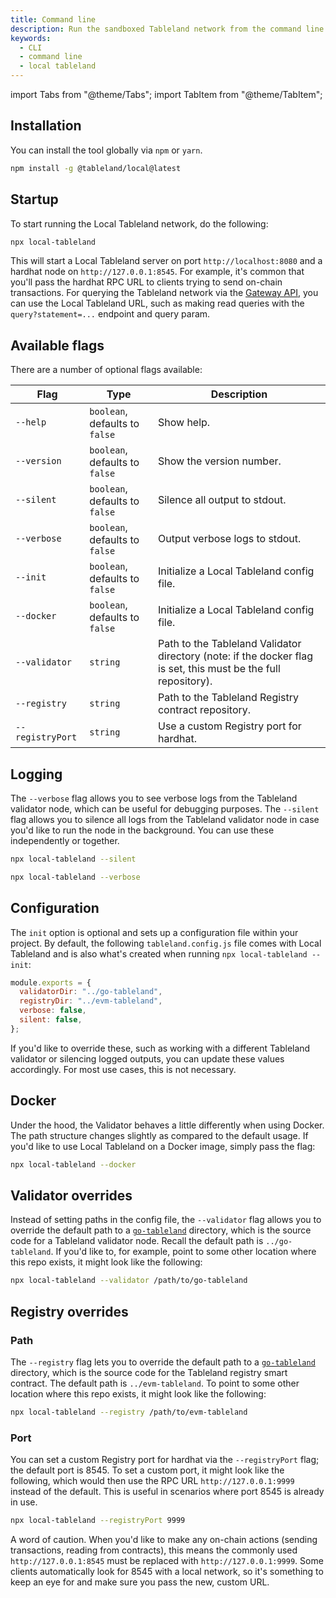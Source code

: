 ```yaml
---
title: Command line
description: Run the sandboxed Tableland network from the command line.
keywords:
  - CLI
  - command line
  - local tableland
---
```


import Tabs from "@theme/Tabs";
import TabItem from "@theme/TabItem";

## Installation

You can install the tool globally via `npm` or `yarn`.

```bash npm2yarn
npm install -g @tableland/local@latest
```

## Startup

To start running the Local Tableland network, do the following:

```bash
npx local-tableland
```

This will start a Local Tableland server on port `http://localhost:8080` and a hardhat node on `http://127.0.0.1:8545`. For example, it's common that you'll pass the hardhat RPC URL to clients trying to send on-chain transactions. For querying the Tableland network via the [Gateway API](/gateway-api), you can use the Local Tableland URL, such as making read queries with the `query?statement=...` endpoint and query param.

## Available flags

There are a number of optional flags available:

<!-- prettier-ignore -->
| Flag             | Type                           | Description                               |
| ---------------- | ------------------------------ | ----------------------------------------- |
| `--help`         | `boolean`, defaults to `false` | Show help.                                |
| `--version`      | `boolean`, defaults to `false` | Show the version number.                  |
| `--silent`       | `boolean`, defaults to `false` | Silence all output to stdout.             |
| `--verbose`      | `boolean`, defaults to `false` | Output verbose logs to stdout.            |
| `--init`         | `boolean`, defaults to `false` | Initialize a Local Tableland config file. |
| `--docker`       | `boolean`, defaults to `false` | Initialize a Local Tableland config file. |
| `--validator`    | `string`                       | Path to the Tableland Validator directory (note: if the docker flag is set, this must be the full repository). |
| `--registry`     | `string`                       | Path to the Tableland Registry contract repository. |
| `--registryPort` | `string`                       | Use a custom Registry port for hardhat. |

## Logging

The `--verbose` flag allows you to see verbose logs from the Tableland validator node, which can be useful for debugging purposes. The `--silent` flag allows you to silence all logs from the Tableland validator node in case you'd like to run the node in the background. You can use these independently or together.

<Tabs>
<TabItem value='silent' label="silent" default>

```bash
npx local-tableland --silent
```

</TabItem>
<TabItem value='verbose' label="verbose">

```bash
npx local-tableland --verbose
```

</TabItem>
</Tabs>

## Configuration

The `init` option is optional and sets up a configuration file within your project. By default, the following `tableland.config.js` file comes with Local Tableland and is also what's created when running `npx local-tableland --init`:

```js title="tableland.config.js"
module.exports = {
  validatorDir: "../go-tableland",
  registryDir: "../evm-tableland",
  verbose: false,
  silent: false,
};
```

If you'd like to override these, such as working with a different Tableland validator or silencing logged outputs, you can update these values accordingly. For most use cases, this is not necessary.

## Docker

Under the hood, the Validator behaves a little differently when using Docker. The path structure changes slightly as compared to the default usage. If you'd like to use Local Tableland on a Docker image, simply pass the flag:

```bash
npx local-tableland --docker
```

## Validator overrides

Instead of setting paths in the config file, the `--validator` flag allows you to override the default path to a [`go-tableland`](https://github.com/tablelandnetwork/go-tableland) directory, which is the source code for a Tableland validator node. Recall the default path is `../go-tableland`. If you'd like to, for example, point to some other location where this repo exists, it might look like the following:

```bash
npx local-tableland --validator /path/to/go-tableland
```

## Registry overrides

### Path

The `--registry` flag lets you to override the default path to a [`go-tableland`](https://github.com/tablelandnetwork/go-tableland) directory, which is the source code for the Tableland registry smart contract. The default path is `../evm-tableland`. To point to some other location where this repo exists, it might look like the following:

```bash
npx local-tableland --registry /path/to/evm-tableland
```

### Port

You can set a custom Registry port for hardhat via the `--registryPort` flag; the default port is 8545. To set a custom port, it might look like the following, which would then use the RPC URL `http://127.0.0.1:9999` instead of the default. This is useful in scenarios where port 8545 is already in use.

```bash
npx local-tableland --registryPort 9999
```

A word of caution. When you'd like to make any on-chain actions (sending transactions, reading from contracts), this means the commonly used `http://127.0.0.1:8545` must be replaced with `http://127.0.0.1:9999`. Some clients automatically look for 8545 with a local network, so it's something to keep an eye for and make sure you pass the new, custom URL.
